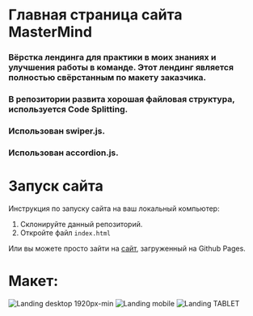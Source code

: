 # Главная страница сайта MasterMind
### Вёрстка лендинга для практики в моих знаниях и улучшения работы в команде. Этот лендинг является полностью свёрстанным по макету заказчика. 
### В репозитории развита хорошая файловая структура, используется Code Splitting.
### Использован swiper.js.
### Использован accordion.js.

# Запуск сайта
Инструкция по запуску сайта на ваш локальный компьютер:
   1. Склонируйте данный репозиторий.
   2. Откройте файл ```index.html```
   
Или вы можете просто зайти на [сайт](https://evgeniywis.github.io/MasterMind/), загруженный на Github Pages.
# Макет:
![Landing desktop 1920px-min](https://github.com/user-attachments/assets/a5534342-e83b-47e8-9dcb-6b71f62faa26)
![Landing mobile](https://github.com/user-attachments/assets/017f880c-af93-405b-8b3c-d55698bbe58a)
![Landing TABLET](https://github.com/user-attachments/assets/5e0f1266-4048-449f-b47c-6bb847a73e29)
